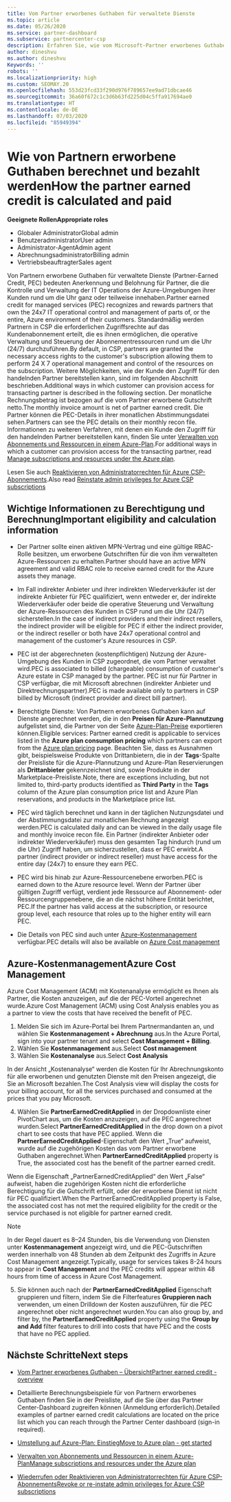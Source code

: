 ```yaml
---
title: Vom Partner erworbenes Guthaben für verwaltete Dienste
ms.topic: article
ms.date: 05/26/2020
ms.service: partner-dashboard
ms.subservice: partnercenter-csp
description: Erfahren Sie, wie vom Microsoft-Partner erworbenes Guthaben (Partner Earned Credit, PEC) für verwaltete Dienste berechnet und ausgezahlt wird und wie Sie sicherstellen können, dass Sie berechtigt sind.
author: dineshvu
ms.author: dineshvu
Keywords: ''
robots: ''
ms.localizationpriority: high
ms.custom: SEOMAY.20
ms.openlocfilehash: 553d23fcd33f290d976f789657ee9ad71dbcae46
ms.sourcegitcommit: 36a60f672c1c3d6b63fd225d04c5ffa917694ae0
ms.translationtype: HT
ms.contentlocale: de-DE
ms.lasthandoff: 07/03/2020
ms.locfileid: "85949394"
---
```

# <a name="how-the-partner-earned-credit-is-calculated-and-paid"></a><span data-ttu-id="6bb72-103">Wie von Partnern erworbene Guthaben berechnet und bezahlt werden</span><span class="sxs-lookup"><span data-stu-id="6bb72-103">How the partner earned credit is calculated and paid</span></span>

<span data-ttu-id="6bb72-104">**Geeignete Rollen**</span><span class="sxs-lookup"><span data-stu-id="6bb72-104">**Appropriate roles**</span></span>

- <span data-ttu-id="6bb72-105">Globaler Administrator</span><span class="sxs-lookup"><span data-stu-id="6bb72-105">Global admin</span></span>
- <span data-ttu-id="6bb72-106">Benutzeradministrator</span><span class="sxs-lookup"><span data-stu-id="6bb72-106">User admin</span></span>
- <span data-ttu-id="6bb72-107">Administrator-Agent</span><span class="sxs-lookup"><span data-stu-id="6bb72-107">Admin agent</span></span>
- <span data-ttu-id="6bb72-108">Abrechnungsadministrator</span><span class="sxs-lookup"><span data-stu-id="6bb72-108">Billing admin</span></span>
- <span data-ttu-id="6bb72-109">Vertriebsbeauftragter</span><span class="sxs-lookup"><span data-stu-id="6bb72-109">Sales agent</span></span>

<span data-ttu-id="6bb72-110">Von Partnern erworbene Guthaben für verwaltete Dienste (Partner-Earned Credit, PEC) bedeuten Anerkennung und Belohnung für Partner, die die Kontrolle und Verwaltung der IT Operations der Azure-Umgebungen ihrer Kunden rund um die Uhr ganz oder teilweise innehaben.</span><span class="sxs-lookup"><span data-stu-id="6bb72-110">Partner earned credit for managed services (PEC) recognizes and rewards partners that own the 24x7 IT operational control and management of parts of, or the entire, Azure environment of their customers.</span></span> <span data-ttu-id="6bb72-111">Standardmäßig werden Partnern in CSP die erforderlichen Zugriffsrechte auf das Kundenabonnement erteilt, die es ihnen ermöglichen, die operative Verwaltung und Steuerung der Abonnementressourcen rund um die Uhr (24/7) durchzuführen.</span><span class="sxs-lookup"><span data-stu-id="6bb72-111">By default, in CSP, partners are granted the necessary access rights to the customer's subscription allowing them to perform 24 X 7 operational management and control of the resources on the subscription.</span></span> <span data-ttu-id="6bb72-112">Weitere Möglichkeiten, wie der Kunde den Zugriff für den handelnden Partner bereitstellen kann, sind im folgenden Abschnitt beschrieben.</span><span class="sxs-lookup"><span data-stu-id="6bb72-112">Additional ways in which customer can provision access for transacting partner is described in the following section.</span></span> <span data-ttu-id="6bb72-113">Der monatliche Rechnungsbetrag ist bezogen auf die vom Partner erworbene Gutschrift netto.</span><span class="sxs-lookup"><span data-stu-id="6bb72-113">The monthly invoice amount is net of partner earned credit.</span></span> <span data-ttu-id="6bb72-114">Die Partner können die PEC-Details in ihrer monatlichen Abstimmungsdatei sehen.</span><span class="sxs-lookup"><span data-stu-id="6bb72-114">Partners can see the PEC details on their monthly recon file.</span></span> <span data-ttu-id="6bb72-115">Informationen zu weiteren Verfahren, mit denen ein Kunde den Zugriff für den handelnden Partner bereitstellen kann, finden Sie unter [Verwalten von Abonnements und Ressourcen in einem Azure-Plan](azure-plan-manage.md).</span><span class="sxs-lookup"><span data-stu-id="6bb72-115">For additional ways in which a customer can provision access for the transacting partner, read [Manage subscriptions and resources under the Azure plan](azure-plan-manage.md).</span></span>

<span data-ttu-id="6bb72-116">Lesen Sie auch [Reaktivieren von Administratorrechten für Azure CSP-Abonnements](revoke-reinstate-csp.md).</span><span class="sxs-lookup"><span data-stu-id="6bb72-116">Also read [Reinstate admin privileges for Azure CSP subscriptions](revoke-reinstate-csp.md)</span></span>

## <a name="important-eligibility-and-calculation-information"></a><span data-ttu-id="6bb72-117">Wichtige Informationen zu Berechtigung und Berechnung</span><span class="sxs-lookup"><span data-stu-id="6bb72-117">Important eligibility and calculation information</span></span>

- <span data-ttu-id="6bb72-118">Der Partner sollte einen aktiven MPN-Vertrag und eine gültige RBAC-Rolle besitzen, um erworbene Gutschriften für die von ihm verwalteten Azure-Ressourcen zu erhalten.</span><span class="sxs-lookup"><span data-stu-id="6bb72-118">Partner should have an active MPN agreement and valid RBAC role to receive earned credit for the Azure assets they manage.</span></span> 

- <span data-ttu-id="6bb72-119">Im Fall indirekter Anbieter und ihrer indirekten Wiederverkäufer ist der indirekte Anbieter für PEC qualifiziert, wenn entweder er, der indirekte Wiederverkäufer oder beide die operative Steuerung und Verwaltung der Azure-Ressourcen des Kunden in CSP rund um die Uhr (24/7) sicherstellen.</span><span class="sxs-lookup"><span data-stu-id="6bb72-119">In the case of indirect providers and their indirect resellers, the indirect provider will be eligible for PEC if either the indirect provider, or the indirect reseller or both have 24x7 operational control and management of the customer's Azure resources in CSP.</span></span>

- <span data-ttu-id="6bb72-120">PEC ist der abgerechneten (kostenpflichtigen) Nutzung der Azure-Umgebung des Kunden in CSP zugeordnet, die vom Partner verwaltet wird.</span><span class="sxs-lookup"><span data-stu-id="6bb72-120">PEC is associated to billed (chargeable) consumption of customer's Azure estate in CSP managed by the partner.</span></span> <span data-ttu-id="6bb72-121">PEC ist nur für Partner in CSP verfügbar, die mit Microsoft abrechnen (indirekter Anbieter und Direktrechnungspartner).</span><span class="sxs-lookup"><span data-stu-id="6bb72-121">PEC is made available only to partners in CSP billed by Microsoft (indirect provider and direct bill partner).</span></span> 

- <span data-ttu-id="6bb72-122">Berechtigte Dienste: Von Partnern erworbenes Guthaben kann auf Dienste angerechnet werden, die in den **Preisen für Azure-Plannutzung** aufgelistet sind, die Partner von der Seite [Azure-Plan-Preise](https://partner.microsoft.com/commerce/sales) exportieren können.</span><span class="sxs-lookup"><span data-stu-id="6bb72-122">Eligible services: Partner earned credit is applicable to services listed in the **Azure plan consumption pricing** which partners can export from the [Azure plan pricing](https://partner.microsoft.com/commerce/sales) page.</span></span> <span data-ttu-id="6bb72-123">Beachten Sie, dass es Ausnahmen gibt, beispielsweise Produkte von Drittanbietern, die in der **Tags**-Spalte der Preisliste für die Azure-Plannutzung und Azure-Plan Reservierungen als **Drittanbieter** gekennzeichnet sind, sowie Produkte in der Marketplace-Preisliste.</span><span class="sxs-lookup"><span data-stu-id="6bb72-123">Note, there are exceptions including, but not limited to, third-party products identified as **Third Party** in  the **Tags** column of the Azure plan consumption price list and Azure Plan reservations, and products in the Marketplace price list.</span></span>

- <span data-ttu-id="6bb72-124">PEC wird täglich berechnet und kann in der täglichen Nutzungsdatei und der Abstimmungsdatei zur monatlichen Rechnung angezeigt werden.</span><span class="sxs-lookup"><span data-stu-id="6bb72-124">PEC is calculated daily and can be viewed in the daily usage file and monthly invoice recon file.</span></span> <span data-ttu-id="6bb72-125">Ein Partner (indirekter Anbieter oder indirekter Wiederverkäufer) muss den gesamten Tag hindurch (rund um die Uhr) Zugriff haben, um sicherzustellen, dass er PEC erwirbt.</span><span class="sxs-lookup"><span data-stu-id="6bb72-125">A partner (indirect provider or indirect reseller) must have access for the entire day (24x7) to ensure they earn PEC.</span></span>  

- <span data-ttu-id="6bb72-126">PEC wird bis hinab zur Azure-Ressourcenebene erworben.</span><span class="sxs-lookup"><span data-stu-id="6bb72-126">PEC is earned down to the Azure resource level.</span></span> <span data-ttu-id="6bb72-127">Wenn der Partner über gültigen Zugriff verfügt, verdient jede Ressource auf Abonnement- oder Ressourcengruppenebene, die an die nächst höhere Entität berichtet, PEC.</span><span class="sxs-lookup"><span data-stu-id="6bb72-127">If the partner has valid access at the subscription, or resource group level, each resource that roles up to the higher entity will earn PEC.</span></span>  

- <span data-ttu-id="6bb72-128">Die Details von PEC sind auch unter [Azure-Kostenmanagement](https://go.microsoft.com/fwlink/?linkid=2106482) verfügbar.</span><span class="sxs-lookup"><span data-stu-id="6bb72-128">PEC details will also be available on [Azure Cost management](https://go.microsoft.com/fwlink/?linkid=2106482)</span></span>

## <a name="azure-cost-management"></a><span data-ttu-id="6bb72-129">Azure-Kostenmanagement</span><span class="sxs-lookup"><span data-stu-id="6bb72-129">Azure Cost Management</span></span>

 <span data-ttu-id="6bb72-130">Azure Cost Management (ACM) mit Kostenanalyse ermöglicht es Ihnen als Partner, die Kosten anzuzeigen, auf die der PEC-Vorteil angerechnet wurde.</span><span class="sxs-lookup"><span data-stu-id="6bb72-130">Azure Cost Management (ACM) using Cost Analysis enables you as a partner to view the costs that have received the benefit of PEC.</span></span>  

1. <span data-ttu-id="6bb72-131">Melden Sie sich im Azure-Portal bei Ihrem Partnermandanten an, und wählen Sie **Kostenmanagement + Abrechnung** aus.</span><span class="sxs-lookup"><span data-stu-id="6bb72-131">In the Azure Portal, sign into your partner tenant and select **Cost Management + Billing**.</span></span>
2.  <span data-ttu-id="6bb72-132">Wählen Sie **Kostenmanagement** aus.</span><span class="sxs-lookup"><span data-stu-id="6bb72-132">Select **Cost management**</span></span>
3.  <span data-ttu-id="6bb72-133">Wählen Sie **Kostenanalyse** aus.</span><span class="sxs-lookup"><span data-stu-id="6bb72-133">Select **Cost Analysis**</span></span>

<span data-ttu-id="6bb72-134">In der Ansicht „Kostenanalyse“ werden die Kosten für Ihr Abrechnungskonto für alle erworbenen und genutzten Dienste mit den Preisen angezeigt, die Sie an Microsoft bezahlen.</span><span class="sxs-lookup"><span data-stu-id="6bb72-134">The Cost Analysis view will display the costs for your billing account, for all the services purchased and consumed at the prices that you pay Microsoft.</span></span>

4.  <span data-ttu-id="6bb72-135">Wählen Sie **PartnerEarnedCreditApplied** in der Dropdownliste einer PivotChart aus, um die Kosten anzuzeigen, auf die PEC angerechnet wurden.</span><span class="sxs-lookup"><span data-stu-id="6bb72-135">Select **PartnerEarnedCreditApplied** in the drop down on a pivot chart to see costs that have PEC applied.</span></span> <span data-ttu-id="6bb72-136">Wenn die **PartnerEarnedCreditApplied**-Eigenschaft den Wert „True“ aufweist, wurde auf die zugehörigen Kosten das vom Partner erworbene Guthaben angerechnet.</span><span class="sxs-lookup"><span data-stu-id="6bb72-136">When **PartnerEarnedCreditApplied** property is True, the associated cost has the benefit of the partner earned credit.</span></span> 

<span data-ttu-id="6bb72-137">Wenn die Eigenschaft „PartnerEarnedCreditApplied“ den Wert „False“ aufweist, haben die zugehörigen Kosten nicht die erforderliche Berechtigung für die Gutschrift erfüllt, oder der erworbene Dienst ist nicht für PEC qualifiziert.</span><span class="sxs-lookup"><span data-stu-id="6bb72-137">When the PartnerEarnedCreditApplied property is False, the associated cost has not met the required eligibility for the credit or the service purchased is not eligible for partner earned credit.</span></span>

>[!NOTE] 
><span data-ttu-id="6bb72-138">In der Regel dauert es 8–24 Stunden, bis die Verwendung von Diensten unter **Kostenmanagement** angezeigt wird, und die PEC-Gutschriften werden innerhalb von 48 Stunden ab dem Zeitpunkt des Zugriffs in Azure Cost Management angezeigt.</span><span class="sxs-lookup"><span data-stu-id="6bb72-138">Typically, usage for services takes 8-24 hours to appear in **Cost Management** and the PEC credits will appear within 48 hours from time of access in Azure Cost Management.</span></span>

5. <span data-ttu-id="6bb72-139">Sie können auch nach der **PartnerEarnedCreditApplied** Eigenschaft gruppieren und filtern, indem Sie die Filterfeatures **Gruppieren nach** verwenden, um einen Drilldown der Kosten auszuführen, für die PEC angerechnet ober nicht angerechnet wurden.</span><span class="sxs-lookup"><span data-stu-id="6bb72-139">You can also group by, and filter by, the **PartnerEarnedCreditApplied** property using the **Group by and Add** filter features to drill into costs that have PEC and the costs that have no PEC applied.</span></span>

## <a name="next-steps"></a><span data-ttu-id="6bb72-140">Nächste Schritte</span><span class="sxs-lookup"><span data-stu-id="6bb72-140">Next steps</span></span>

- [<span data-ttu-id="6bb72-141">Vom Partner erworbenes Guthaben – Übersicht</span><span class="sxs-lookup"><span data-stu-id="6bb72-141">Partner earned credit - overview</span></span>](partner-earned-credit.md)

- <span data-ttu-id="6bb72-142">Detaillierte Berechnungsbeispiele für von Partnern erworbenes Guthaben finden Sie in der Preisliste, auf die Sie über das Partner Center-Dashboard zugreifen können (Anmeldung erforderlich).</span><span class="sxs-lookup"><span data-stu-id="6bb72-142">Detailed examples of partner earned credit calculations are located on the price list which you can reach through the Partner Center dashboard (sign-in required).</span></span>

- [<span data-ttu-id="6bb72-143">Umstellung auf Azure-Plan: Einstieg</span><span class="sxs-lookup"><span data-stu-id="6bb72-143">Move to Azure plan - get started</span></span>](azure-plan-get-started.md)

- [<span data-ttu-id="6bb72-144">Verwalten von Abonnements und Ressourcen in einem Azure-Plan</span><span class="sxs-lookup"><span data-stu-id="6bb72-144">Manage subscriptions and resources under the Azure plan</span></span>](azure-plan-manage.md)

- [<span data-ttu-id="6bb72-145">Wiederrufen oder Reaktivieren von Administratorrechten für Azure CSP-Abonnements</span><span class="sxs-lookup"><span data-stu-id="6bb72-145">Revoke or re-instate admin privileges for Azure CSP subscriptions  </span></span>](revoke-reinstate-csp.md)


